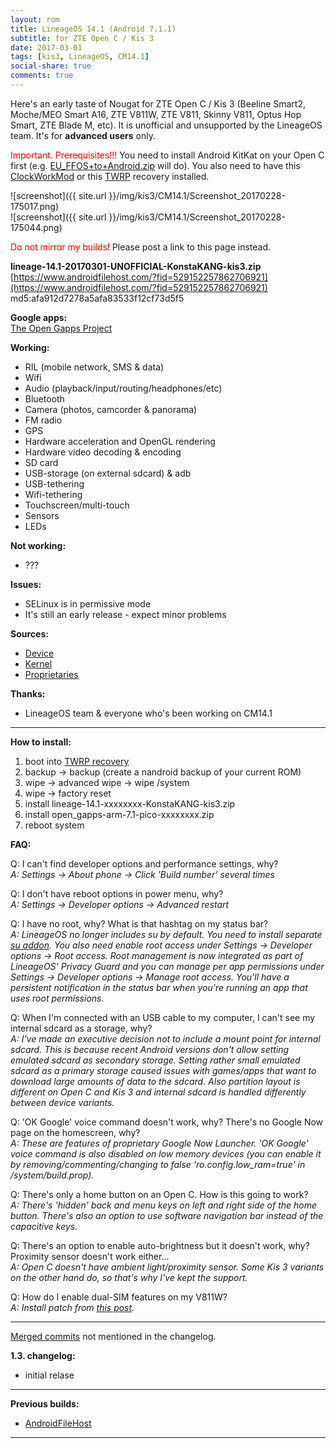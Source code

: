 ```yaml
---
layout: rom
title: LineageOS 14.1 (Android 7.1.1)
subtitle: for ZTE Open C / Kis 3
date: 2017-03-01
tags: [kis3, LineageOS, CM14.1]
social-share: true
comments: true
---
```


Here's an early taste of Nougat for ZTE Open C / Kis 3 (Beeline Smart2, Moche/MEO Smart A16, ZTE V811W, ZTE V811, Skinny V811, Optus Hop Smart, ZTE Blade M, etc). It is unofficial and unsupported by the LineageOS team. It's for **advanced users** only.

<span style="color:#FF0000;">Important. Prerequisites!!!</span> You need to install Android KitKat on your Open C first (e.g. [EU_FFOS+to+Android.zip](https://www.androidfilehost.com/?fid=673368273298921576) will do). You also need to have this [ClockWorkMod](/devices/kis3/CWM) or this [TWRP](/devices/kis3/TWRP) recovery installed.

![screenshot]({{ site.url }}/img/kis3/CM14.1/Screenshot_20170228-175017.png)  
![screenshot]({{ site.url }}/img/kis3/CM14.1/Screenshot_20170228-175044.png)

<span style="color:#FF0000;">Do not mirror my builds!</span> Please post a link to this page instead.

**lineage-14.1-20170301-UNOFFICIAL-KonstaKANG-kis3.zip**  
[https://www.androidfilehost.com/?fid=529152257862706921](https://www.androidfilehost.com/?fid=529152257862706921)  
md5:afa912d7278a5afa83533f12cf73d5f5

**Google apps:**  
[The Open Gapps Project](http://opengapps.org/?arch=arm&api=7.1&variant=pico)

**Working:**

- RIL (mobile network, SMS & data)
- Wifi
- Audio (playback/input/routing/headphones/etc)
- Bluetooth
- Camera (photos, camcorder & panorama)
- FM radio
- GPS
- Hardware acceleration and OpenGL rendering
- Hardware video decoding & encoding
- SD card
- USB-storage (on external sdcard) & adb
- USB-tethering
- Wifi-tethering
- Touchscreen/multi-touch
- Sensors
- LEDs

**Not working:**

- ???

**Issues:**

- SELinux is in permissive mode
- It's still an early release - expect minor problems

**Sources:**

- [Device](https://github.com/KonstaT/android_device_zte_kis3/tree/cm-14.1)
- [Kernel](https://github.com/KonstaT/android_kernel_zte_msm8610/tree/cm-14.1)
- [Proprietaries](https://github.com/KonstaT/proprietary_vendor_zte/tree/cm-14.1)

**Thanks:**

- LineageOS team & everyone who's been working on CM14.1

----

**How to install:**

1. boot into [TWRP recovery](/devices/kis3/TWRP)
2. backup -> backup (create a nandroid backup of your current ROM)
3. wipe -> advanced wipe -> wipe /system
4. wipe -> factory reset
5. install lineage-14.1-xxxxxxxx-KonstaKANG-kis3.zip
6. install open_gapps-arm-7.1-pico-xxxxxxxx.zip
7. reboot system

**FAQ:**

Q: I can't find developer options and performance settings, why?  
*A: Settings -> About phone -> Click 'Build number' several times*

Q: I don't have reboot options in power menu, why?  
*A: Settings -> Developer options -> Advanced restart*

Q: I have no root, why? What is that hashtag on my status bar?  
*A: LineageOS no longer includes su by default. You need to install separate [su addon](https://download.lineageos.org/extras). You also need enable root access under Settings -> Developer options -> Root access. Root management is now integrated as part of LineageOS' Privacy Guard and you can manage per app permissions under Settings -> Developer options -> Manage root access. You'll have a persistent notification in the status bar when you're running an app that uses root permissions.*

Q: When I'm connected with an USB cable to my computer, I can't see my internal sdcard as a storage, why?  
*A: I've made an executive decision not to include a mount point for internal sdcard. This is because recent Android versions don't allow setting emulated sdcard as secondary storage. Setting rather small emulated sdcard as a primary storage caused issues with games/apps that want to download large amounts of data to the sdcard. Also partition layout is different on Open C and Kis 3 and internal sdcard is handled differently between device variants.*

Q: 'OK Google' voice command doesn't work, why? There's no Google Now page on the homescreen, why?  
*A: These are features of proprietary Google Now Launcher. 'OK Google' voice command is also disabled on low memory devices (you can enable it by removing/commenting/changing to false 'ro.config.low_ram=true' in /system/build.prop).*

Q: There's only a home button on an Open C. How is this going to work?  
*A: There's 'hidden' back and menu keys on left and right side of the home button. There's also an option to use software navigation bar instead of the capacitive keys.*

Q: There's an option to enable auto-brightness but it doesn't work, why? Proximity sensor doesn't work either...  
*A: Open C doesn't have ambient light/proximity sensor. Some Kis 3 variants on the other hand do, so that's why I've kept the support.*

Q: How do I enable dual-SIM features on my V811W?  
*A: Install patch from [this post](http://forum.xda-developers.com/showpost.php?p=65104843&postcount=49).*

----

[Merged commits](https://review.lineageos.org/#/q/status:merged++branch:cm-14.1+-project:%255E.*device.*+-project:%255E.*kernel.*,n,z) not mentioned in the changelog.

**1.3. changelog:**

- initial relase

----

**Previous builds:**

- [AndroidFileHost](https://www.androidfilehost.com/?w=files&flid=157991)

----
